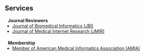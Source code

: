 ## Services

<h4 style="margin:0 10px 0;">Journal Reviewers</h4>

<ul style="margin:0 0 20px;">
  <li><a href="https://www.sciencedirect.com/journal/journal-of-biomedical-informatics"><autocolor><u>Journal of Biomedical Informatics</u> (JBI)</autocolor></a></li>
  <li><a href="https://www.jmir.org/"><autocolor><u>Journal of Medical Internet Research</u> (JMIR)</autocolor></a></li>
</ul>

<h4 style="margin:0 10px 0;">Membership</h4>

<ul style="margin:0 0 20px;">
  <li><a href="https://amia.org/"><autocolor>Member of <u>American Medical Informatics Association</u> (AMIA)</autocolor></a></li>
</ul>
